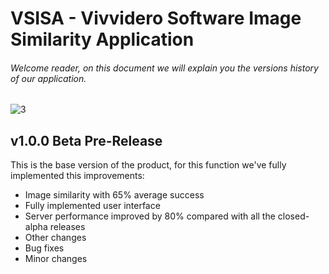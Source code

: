 # VSISA - Vivvidero Software Image Similarity Application


###### Welcome reader, on this document we will explain you the versions history of our application.

![3](https://user-images.githubusercontent.com/63880943/164874110-07a91790-8b09-4402-8dca-7681b60eb647.jpg)

## v1.0.0 Beta Pre-Release

This is the base version of the product, for this function we've fully implemented this improvements:

  - Image similarity with 65% average success
  - Fully implemented user interface
  - Server performance improved by 80% compared with all the closed-alpha releases
  - Other changes
  - Bug fixes
  - Minor changes
    
  
  


 

